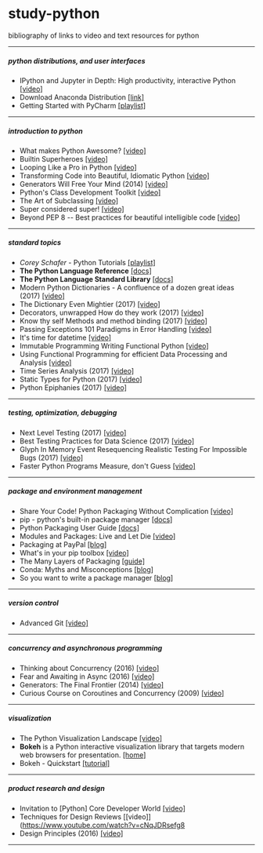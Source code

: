 # study-python
bibliography of links to video and text resources for python

---
##### python distributions, and user interfaces
- IPython and Jupyter in Depth: High productivity, interactive Python
    [[video]](https://www.youtube.com/watch?v=VQBZ2MqWBZI)
- Download Anaconda Distribution
    [[link]](https://www.anaconda.com/download/)
- Getting Started with PyCharm
    [[playlist]](https://www.youtube.com/watch?v=BPC-bGdBSM8&list=PLQ176FUIyIUZ1mwB-uImQE-gmkwzjNLjP)
    

---
##### introduction to python
- What makes Python Awesome?
    [[video]](https://www.youtube.com/watch?v=NfngrdLv9ZQ)
- Builtin Superheroes
    [[video]](https://www.youtube.com/watch?v=j6VSAsKAj98)
- Looping Like a Pro in Python
    [[video]](https://youtu.be/u8g9scXeAcI?t=50s)
- Transforming Code into Beautiful, Idiomatic Python 
    [[video]](https://www.youtube.com/watch?v=OSGv2VnC0go)
- Generators Will Free Your Mind (2014)
    [[video]](https://www.youtube.com/watch?v=RdhoN4VVqq8)
- Python's Class Development Toolkit
    [[video]](https://www.youtube.com/watch?v=HTLu2DFOdTg)
- The Art of Subclassing
    [[video]](https://www.youtube.com/watch?v=miGolgp9xq8)
- Super considered super!
    [[video]](https://www.youtube.com/watch?v=EiOglTERPEo)
- Beyond PEP 8 -- Best practices for beautiful intelligible code 
    [[video]](https://www.youtube.com/watch?v=wf-BqAjZb8M)


---
##### standard topics
- _Corey Schafer_ - Python Tutorials
    [[playlist]](https://www.youtube.com/watch?v=YYXdXT2l-Gg&list=PL-osiE80TeTt2d9bfVyTiXJA-UTHn6WwU&index=1)
- **The Python Language Reference**
    [[docs]](https://docs.python.org/3.6/reference/index.html)
- **The Python Language Standard Library**
    [[docs]](https://docs.python.org/3.6/library/index.html)
- Modern Python Dictionaries - A confluence of a dozen great ideas (2017)
    [[video]](https://www.youtube.com/watch?v=npw4s1QTmPg)
- The Dictionary Even Mightier (2017)
    [[video]](https://www.youtube.com/watch?v=66P5FMkWoVU)
- Decorators, unwrapped How do they work (2017)
    [[video]]([[video]](https://www.youtube.com/watch?v=UBSyD1RkOX0))
- Know thy self Methods and method binding (2017)
    [[video]](https://www.youtube.com/watch?v=byff9LhYXOg)
- Passing Exceptions 101 Paradigms in Error Handling
    [[video]](https://www.youtube.com/watch?v=BMtJbrvwlmo)
- It's time for datetime
    [[video]](https://www.youtube.com/watch?v=2BRdKf6WYIQ)
- Immutable Programming Writing Functional Python
    [[video]](https://www.youtube.com/watch?v=_OLEVvjrIj8)
- Using Functional Programming for efficient Data Processing and Analysis
    [[video]](https://www.youtube.com/watch?v=9kDUTJahXBM)
- Time Series Analysis (2017)
    [[video]](https://www.youtube.com/watch?v=zmfe2RaX-14)
- Static Types for Python (2017)
    [[video]](https://www.youtube.com/watch?v=7ZbwZgrXnwY)
- Python Epiphanies (2017)
    [[video]](https://www.youtube.com/watch?v=oQca6eDcjA8)
       

---
##### testing, optimization, debugging
- Next Level Testing (2017)
    [[video]](https://www.youtube.com/watch?v=jmsk1QZQEvQ)
- Best Testing Practices for Data Science (2017)
    [[video]](https://www.youtube.com/watch?v=yACtdj1_IxE)
- Glyph In Memory Event Resequencing Realistic Testing For Impossible Bugs (2017)
    [[video]](https://www.youtube.com/watch?v=0By5yfhkiRs)
- Faster Python Programs Measure, don't Guess
    [[video]](https://www.youtube.com/watch?v=xmuEsYut9Pc)
    

---
##### package and environment management
- Share Your Code! Python Packaging Without Complication
    [[video]](https://www.youtube.com/watch?v=qOH-h-EKKac)
- pip - python's built-in package manager
    [[docs]](https://pip.pypa.io/en/latest/)
- Python Packaging User Guide 
    [[docs]](https://packaging.python.org/)
- Modules and Packages: Live and Let Die
    [[video]](https://www.youtube.com/watch?v=bGYZEKstQuQ)
- Packaging at PayPal
    [[blog]](https://www.paypal-engineering.com/2016/09/07/python-packaging-at-paypal/)
- What's in your pip toolbox
    [[video]](https://www.youtube.com/watch?v=HOZxSmsbk4M)
- The Many Layers of Packaging 
    [[guide]](http://sedimental.org/the_packaging_gradient.html)
- Conda: Myths and Misconceptions
    [[blog]](https://jakevdp.github.io/blog/2016/08/25/conda-myths-and-misconceptions/)
- So you want to write a package manager
    [[blog]](https://medium.com/sdboyer/so-you-want-to-write-a-package-manager-4ae9c17d9527)


---
##### version control
- Advanced Git
    [[video]](https://www.youtube.com/watch?v=4EOZvow1mk4)


---
##### concurrency and asynchronous programming
- Thinking about Concurrency (2016)
    [[video]](https://www.youtube.com/watch?v=Bv25Dwe84g0)
- Fear and Awaiting in Async (2016)
    [[video]](https://www.youtube.com/watch?v=Bm96RqNGbGo)
- Generators: The Final Frontier (2014)
    [[video]](https://www.youtube.com/watch?v=5-qadlG7tWo)
- Curious Course on Coroutines and Concurrency (2009)
    [[video]](https://www.youtube.com/watch?v=Z_OAlIhXziw)
 
 
---
##### visualization
- The Python Visualization Landscape
    [[video]](https://www.youtube.com/watch?v=FytuB8nFHPQ)
- **Bokeh** is a Python interactive visualization library that targets modern web browsers for presentation.
    [[home]](https://bokeh.pydata.org/en/latest/)
- Bokeh - Quickstart
    [[tutorial]](https://bokeh.pydata.org/en/latest/docs/user_guide/quickstart.html#userguide-quickstart)


---
##### product research and design
- Invitation to [Python] Core Developer World
    [[video]](https://www.youtube.com/watch?v=-TdrFjDJn5E)
- Techniques for Design Reviews
    [[video]](https://www.youtube.com/watch?v=cNqJDRsefg8
- Design Principles (2016)
    [[video]](https://www.youtube.com/watch?v=bh8QVDaroYE)


---
